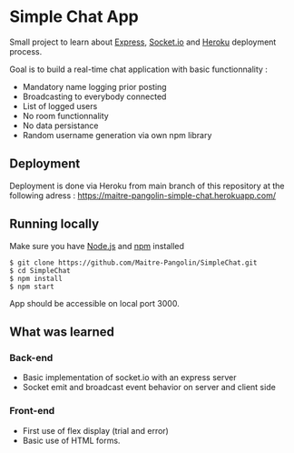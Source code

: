 # Simple Chat App

Small project to learn about [Express](https://expressjs.com/fr/), [Socket.io](https://socket.io/) and [Heroku](https://www.heroku.com/home) deployment process.

Goal is to build a real-time chat application with basic functionnality :

- Mandatory name logging prior posting 
- Broadcasting to everybody connected
- List of logged users
- No room functionnality
- No data persistance
- Random username generation via own npm library

## Deployment

Deployment is done via Heroku from main branch of this repository at the following adress : https://maitre-pangolin-simple-chat.herokuapp.com/

## Running locally

Make sure you have [Node.js](https://nodejs.org/en/) and [npm](https://www.npmjs.com/) installed

    $ git clone https://github.com/Maitre-Pangolin/SimpleChat.git
    $ cd SimpleChat
    $ npm install
    $ npm start

App should be accessible on local port 3000.



## What was learned

### Back-end

- Basic implementation of socket.io with an express server
- Socket emit and broadcast event behavior on server and client side

### Front-end

- First use of flex display (trial and error)
- Basic use of HTML forms.